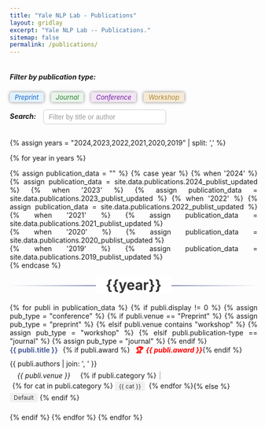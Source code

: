 ```yaml
---
title: "Yale NLP Lab - Publications"
layout: gridlay
excerpt: "Yale NLP Lab -- Publications."
sitemap: false
permalink: /publications/
---
```


<style>
  .line-through-title {
    position: relative;
    text-align: center;
    margin: 15px 0 20px;
  }

  .line-through-title span {
    background-color: #fff;
    padding: 0 20px;
    position: relative;
    z-index: 1;
    font-size: 28px;
    font-weight: bold;
    color: #333;
  }

  .line-through-title::before {
    content: "";
    position: absolute;
    top: 50%;
    left: 0;
    right: 0;
    height: 2px;
    background: linear-gradient(to right, transparent, #4e5d99, transparent);
    z-index: 0;
  }

  .justified-content {
      text-align: justify;
  }
  .justified-content ul {
      padding-left: 0;
      list-style-type: none;
  }

/* Add some basic styling to the button */
.publication-button {
  padding: 0px 16px;
  margin-left: 0px;
  margin-right: 10px;
  background-color: #209bff;
  color: white;
  text-decoration: none;
  border-radius: 5px;
  font-size: 14px;
  cursor: pointer;
}

.publication-category {
  display: inline-block;
  padding: 2px 8px;
  margin: 2px 4px 2px 0;
  text-decoration: none;
  border-radius: 3px;
  font-size: 12px;
  background-color: #f0f0f0;
  color: #333;
}

.publication-category-dataset {
  background-color: #e3f2fd;
  color: #1565c0;
}

.publication-category-reasoning {
  background-color: #e8f5e9;
  color: #2e7d32;
}

.publication-category-evaluation {
  background-color: #fff3e0;
  color: #e65100;
}

.publication-category-document-understanding {
  background-color: #f3e5f5;
  color: #6a1b9a;
}

.publication-category-specialized-domains {
  background-color: #e1f5fe;
  color: #0277bd;
}

.publication-item {
  margin-bottom: 20px;
}
.publication-title {
  font-weight: bold;
  color: #4e5d99;
  text-decoration: none;
  transition: all 0.5s ease;
  margin-right: 10px;
}

.publication-title-container {
  display: flex;
  align-items: baseline;
  margin-bottom: 5px;
}

.publication-award {
  color: #ff0000;
  margin-left: 10px;
  font-weight: bold;
  font-style: italic;
}

.publication-authors {
  display: block;
  margin-bottom: 5px;
}

.publication-venue {
  font-style: italic;
  padding: 2px 15px;
  border-radius: 4px;
  font-size: 14px;
  margin-right: 5px;
}

.publication-venue-preprint {
  background-color: #e3f2fd;
  color: #1565c0;
}

.publication-venue-journal {
  background-color: #e8f5e9;
  color: #2e7d32;
}

.publication-venue-conference {
  background-color: #f3e5f5;
  color: #6a1b9a;  
}

.publication-venue-workshop {
  background-color: #f5ead5;
  color: #ad8539;
}

.publication-venue-categories {
  display: flex;
  align-items: center;
  flex-wrap: wrap;
}

.publication-categories {
  display: inline;
  margin-left: 5px;
}

.publication-category {
  display: inline-block;
  padding: 2px 8px;
  margin: 2px 4px 2px 0;
  text-decoration: none;
  border-radius: 3px;
  font-size: 12px;
  background-color: #f0f0f0;
  color: #333;
}

.separator {
  margin: 0 5px;
  color: #999;
}

/* New styles for filter section */
#category-filter {
  /* margin-bottom: 20px; */
  display: flex;
  flex-wrap: wrap;
  align-items: center;
}

#category-filter h5 {
  margin-right: 15px;
  margin-bottom: 10px;
  display: block;
  width: 100%;    
}

.category-label {
  display: inline-block;
  padding: 2px 10px;
  margin-right: 15px;
  /* margin-bottom: 10px; */
  border-radius: 4px;
  margin-top: 5px;
  cursor: pointer;
  font-size: small;
  background-color: #f0f0f0;
  color: #333;
  opacity: 0.4;
}

.category-checkbox {
  display: none;
}

.category-checkbox:checked + .category-label {
  opacity: 1;
  box-shadow: 0 0 6px rgba(0, 0, 0, 0.5);
}

#publication-type-filter {
  /* margin-bottom: 20px; */
  display: flex;
  flex-wrap: wrap;
  align-items: center;
}

#publication-type-filter h5 {
  margin-right: 15px;
  display: block;
  width: 100%;  
  /* margin-bottom: 10px; */
}

.publication-type-checkbox {
  display: none;
}

.publication-type-label {
  display: inline-block;
  padding: 2px 10px;
  margin-right: 15px;
  /* margin-bottom: 10px; */
  border-radius: 4px;
  cursor: pointer;
  font-size: small;
  font-style: italic;
  opacity: 0.4; 
}

.publication-type-checkbox:checked + .publication-type-label {
  opacity: 1;
  box-shadow: 0 0 6px rgba(0, 0, 0, 0.5);
}

.publication-type-label-preprint {
  background-color: #e3f2fd;
  color: #1565c0;
}

.publication-type-label-journal {
  background-color: #e8f5e9;
  color: #2e7d32;
}

.publication-type-label-conference {
  background-color: #f3e5f5;
  color: #6a1b9a;  
}

.publication-type-label-workshop {
  background-color: #f5ead5;
  color: #ad8539;
}

#text-filter {
  display: flex;
  align-items: center;
  margin-bottom: 0px;
}

#text-filter h5 {
  margin-right: 15px;
}

#search-input {
  padding: 6px 10px;  /* Reduced vertical padding to make height smaller */
  width: 250px;
  border: 1px solid #ccc;
  border-radius: 5px;
  font-size: 14px;
  outline: none;
  transition: border-color 0.3s ease;
}

#search-input:focus {
  border-color: #4a90e2;
  box-shadow: 0 0 5px rgba(74, 144, 226, 0.5);
}

#search-input::placeholder {
  color: #999;
}

mark {
  background-color: rgba(74, 144, 226, 0.3);
  padding: 0 2px;
  border-radius: 2px;
  box-shadow: 0 1px 2px rgba(0, 0, 0, 0.1);
}
</style>

<div id="category-filter" style="display: none;">
  <h5>Filter by category:</h5>
  <input type="checkbox" id="filter-default" class="category-checkbox" value="default" checked>
  <label for="filter-default" class="category-label">Default</label>

  <input type="checkbox" id="filter-dataset" class="category-checkbox" value="training methods" checked>
  <label for="filter-dataset" class="category-label">Training methods</label>

  <input type="checkbox" id="filter-foundation-models" class="category-checkbox" value="foundation models" checked>
  <label for="filter-foundation-models" class="category-label">Foundation models</label>

  <input type="checkbox" id="filter-interpretability" class="category-checkbox" value="interpretability" checked>
  <label for="filter-interpretability" class="category-label">Interpretability</label>  

  <input type="checkbox" id="filter-reasoning" class="category-checkbox" value="reasoning" checked>
  <label for="filter-reasoning" class="category-label">Reasoning</label>

  <input type="checkbox" id="filter-evaluation" class="category-checkbox" value="evaluation" checked>
  <label for="filter-evaluation" class="category-label">Evaluation</label>

  <input type="checkbox" id="filter-specialized-domains" class="category-checkbox" value="specialized-domains" checked>
  <label for="filter-specialized-domains" class="category-label">Specialized Domains</label>
</div>

<div id="publication-type-filter">
  <h5>Filter by publication type:</h5>
  <input type="checkbox" id="filter-preprint" class="publication-type-checkbox" checked>
  <label for="filter-preprint" class="publication-type-label publication-type-label-preprint">Preprint</label>

  <input type="checkbox" id="filter-journal" class="publication-type-checkbox" checked>
  <label for="filter-journal" class="publication-type-label publication-type-label-journal">Journal</label>

  <input type="checkbox" id="filter-conference" class="publication-type-checkbox" checked>
  <label for="filter-conference" class="publication-type-label publication-type-label-conference">Conference</label>

  <input type="checkbox" id="filter-workshop" class="publication-type-checkbox" checked>
  <label for="filter-workshop" class="publication-type-label publication-type-label-workshop">Workshop</label>
</div>

<div id="text-filter">
  <h5>Search:</h5>
  <input type="text" id="search-input" placeholder="Filter by title or author">
</div>

<div id="publication-list" class="justified-content">

{% assign years = "2024,2023,2022,2021,2020,2019" | split: ',' %}

{% for year in years %}

{% assign publication_data = "" %}
{% case year %}
  {% when '2024' %}
    {% assign publication_data = site.data.publications.2024_publist_updated %}
  {% when '2023' %}
    {% assign publication_data = site.data.publications.2023_publist_updated %}
  {% when '2022' %}
    {% assign publication_data = site.data.publications.2022_publist_updated %}
  {% when '2021' %}
    {% assign publication_data = site.data.publications.2021_publist_updated %}    
  {% when '2020' %}
    {% assign publication_data = site.data.publications.2020_publist_updated %}  
  {% when '2019' %}
    {% assign publication_data = site.data.publications.2019_publist_updated %}        
{% endcase %}

<div class="line-through-title">
  <span>{{year}}</span>
</div>

<ul>
{% for publi in publication_data %}
    {% if publi.display != 0 %}
        {% assign pub_type = "conference" %}
        {% if publi.venue == "Preprint" %}
            {% assign pub_type = "preprint" %}
        {% elsif publi.venue contains "workshop" %}
            {% assign pub_type = "workshop" %}
        {% elsif publi.publication-type == "journal" %}
            {% assign pub_type = "journal" %}
        {% endif %}
        <li class="publication-item" data-pub-type="{{ pub_type }}" 
          data-category="{% if publi.category %}{{ publi.category | join: ',' | downcase }}{% else %}default{% endif %}">
            <div class="publication-title-container">
                <a class="publication-title" href="{% if publi.paper_link %}{{ publi.paper_link }}{% else %}{{ publi.url }}{% endif %}" target="_blank">{{ publi.title }}</a>
                {% if publi.award %}
                    <span class="publication-award">🏆&nbsp;&nbsp;{{ publi.award }}</span>
                {% endif %}
            </div>
            <span class="publication-authors">{{ publi.authors | join: ', ' }}</span>
            <div class="publication-venue-categories">
                <span class="publication-venue publication-venue-{{ pub_type }}">{{ publi.venue }}</span>
                {% if publi.category %}
                    <span class="separator">|</span>
                    <div class="publication-categories">
                    {% for cat in publi.category %}
                        <span class="publication-category publication-category-{{ cat | slugify }}" data-category="{{ cat }}">{{ cat }}</span>
                    {% endfor %}
                    </div>
                {% else %}
                    <span class="publication-category publication-category-default" data-category="default">Default</span>
                {% endif %}
            </div>
        </li>
    {% endif %}
{% endfor %}
{% endfor %}
</ul>

</div>

<script>
document.addEventListener('DOMContentLoaded', function() {
  const categoryCheckboxes = document.querySelectorAll('.category-checkbox');
  const typeCheckboxes = document.querySelectorAll('.publication-type-checkbox');
  const publications = document.querySelectorAll('.publication-item');
  const searchInput = document.getElementById('search-input');

  function highlightText(element, searchText) {
    if (!searchText) return;
    const regex = new RegExp(`(${searchText})`, 'gi');
    element.innerHTML = element.textContent.replace(regex, '<mark>$1</mark>');
  }

  function filterPublications() {
    const selectedCategories = Array.from(categoryCheckboxes)
      .filter(cb => cb.checked)
      .map(cb => cb.value);

    const selectedTypes = Array.from(typeCheckboxes)
      .filter(cb => cb.checked)
      .map(cb => cb.id.replace('filter-', ''));

    const searchText = searchInput.value.toLowerCase();

    publications.forEach(pub => {
      const pubCategories = Array.from(pub.querySelectorAll('.publication-category'))
        .map(cat => cat.dataset.category);
      const pubType = pub.dataset.pubType;

      const matchesCategory = selectedCategories.length === 0 || 
                              selectedCategories.some(cat => pubCategories.includes(cat)) ||
                              // (pubCategories.length === 0 && selectedCategories.includes('default'));
                              selectedCategories.includes('default'));
      const matchesType = selectedTypes.length === 0 || selectedTypes.includes(pubType);

      const title = pub.querySelector('.publication-title').textContent.toLowerCase();
      const authors = pub.querySelector('.publication-authors').textContent.toLowerCase();
      const matchesSearch = title.includes(searchText) || authors.includes(searchText);

      if (matchesCategory && matchesType && matchesSearch) {
        pub.style.display = '';
        const titleElement = pub.querySelector('.publication-title');
        const authorsElement = pub.querySelector('.publication-authors');
        titleElement.innerHTML = titleElement.textContent; // Reset
        authorsElement.innerHTML = authorsElement.textContent; // Reset
        highlightText(titleElement, searchText);
        highlightText(authorsElement, searchText);
      } else {
        pub.style.display = 'none';
      }
    });
  }

  categoryCheckboxes.forEach(checkbox => {
    checkbox.addEventListener('change', filterPublications); 
  });

  typeCheckboxes.forEach(checkbox => {
    checkbox.addEventListener('change', filterPublications); 
  });

  searchInput.addEventListener('input', filterPublications);

  // Initial filter application
  filterPublications(); 
});
</script>